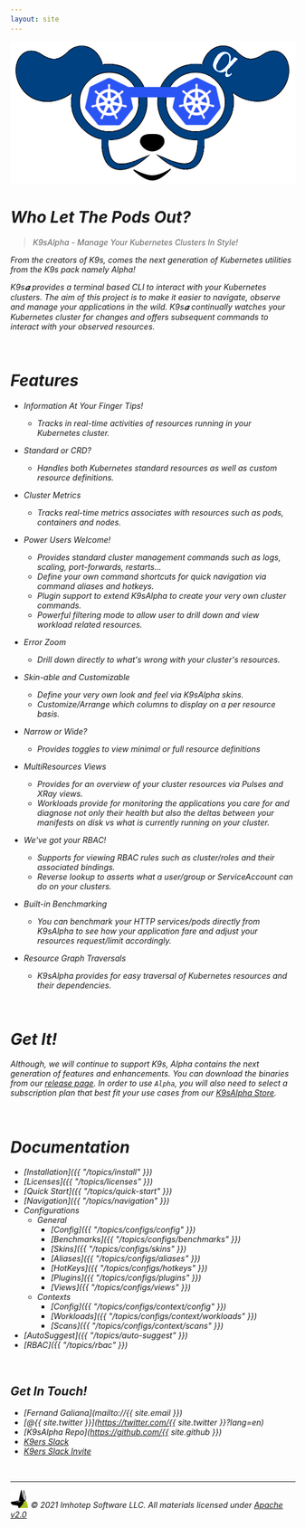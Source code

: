 ```yaml
---
layout: site
---
```


<img class="pic" src="assets/k9sa_blue_300.png"/>

<br/>

# <i class="fas fa-paw"/> Who Let The Pods Out?

> K9sAlpha - Manage Your Kubernetes Clusters In Style!

From the creators of K9s, comes the next generation of Kubernetes utilities from the K9s pack namely Alpha!

K9s𝜶 provides a terminal based CLI to interact with your Kubernetes clusters.
The aim of this project is to make it easier to navigate, observe and manage
your applications in the wild. K9s𝜶 continually watches your Kubernetes cluster
for changes and offers subsequent commands to interact with your observed resources.

<br/>

# <i class="fas fa-highlighter"/> Features

- Information At Your Finger Tips!
  - Tracks in real-time activities of resources running in your Kubernetes cluster.

- Standard or CRD?
  - Handles both Kubernetes standard resources as well as custom resource definitions.

- Cluster Metrics
  - Tracks real-time metrics associates with resources such as pods, containers and nodes.

- Power Users Welcome!
  - Provides standard cluster management commands such as logs, scaling, port-forwards, restarts...
  - Define your own command shortcuts for quick navigation via command aliases and hotkeys.
  - Plugin support to extend K9sAlpha to create your very own cluster commands.
  - Powerful filtering mode to allow user to drill down and view workload related resources.

- Error Zoom
  - Drill down directly to what's wrong with your cluster's resources.

- Skin-able and Customizable
  - Define your very own look and feel via K9sAlpha skins.
  - Customize/Arrange which columns to display on a per resource basis.

- Narrow or Wide?
  - Provides toggles to view minimal or full resource definitions

- MultiResources Views
  - Provides for an overview of your cluster resources via Pulses and XRay views.
  - Workloads provide for monitoring the applications you care for and diagnose not only their health but also the deltas between your manifests on disk vs what is currently running on your cluster.

- We've got your RBAC!
  - Supports for viewing RBAC rules such as cluster/roles and their associated bindings.
  - Reverse lookup to asserts what a user/group or ServiceAccount can do on your clusters.

- Built-in Benchmarking
  - You can benchmark your HTTP services/pods directly from K9sAlpha to see how your application fare and adjust your resources request/limit accordingly.

- Resource Graph Traversals
  - K9sAlpha provides for easy traversal of Kubernetes resources and their dependencies.

<br/>

# <i class="fas fa-bullhorn"></i> Get It!

Although, we will continue to support K9s, Alpha contains the next generation of features and enhancements.
You can download the binaries from our [release page](https://github.com/imhotepio/k9salpha/releases). In order to use `Alpha`, you will also need to select a subscription plan that best fit your use cases from our [K9sAlpha Store](https://store.k9salpha.io).

<br/>

# <i class="fas fa-book"/> Documentation

- [Installation]({{ "/topics/install" }})
- [Licenses]({{ "/topics/licenses" }})
- [Quick Start]({{ "/topics/quick-start" }})
- [Navigation]({{ "/topics/navigation" }})
- Configurations
  - General
    - [Config]({{ "/topics/configs/config" }})
    - [Benchmarks]({{ "/topics/configs/benchmarks" }})
    - [Skins]({{ "/topics/configs/skins" }})
    - [Aliases]({{ "/topics/configs/aliases" }})
    - [HotKeys]({{ "/topics/configs/hotkeys" }})
    - [Plugins]({{ "/topics/configs/plugins" }})
    - [Views]({{ "/topics/configs/views" }})
  - Contexts
    - [Config]({{ "/topics/configs/context/config" }})
    - [Workloads]({{ "/topics/configs/context/workloads" }})
    - [Scans]({{ "/topics/configs/context/scans" }})
- [AutoSuggest]({{ "/topics/auto-suggest" }})
- [RBAC]({{ "/topics/rbac" }})

<br/>

## <i class="fas fa-phone-volume"></i> Get In Touch!

* <i class="fas fa-at fa-2x"/>  [Fernand Galiana](mailto://{{ site.email }})
* <i class="fab fa-twitter fa-2x"/> [@{{ site.twitter }}](https://twitter.com/{{ site.twitter }}?lang=en)
* <i class="fab fa-github fa-2x"/> [K9sAlpha Repo](https://github.com/{{ site.github }})
* <i class="fab fa-slack fa-2x"/>  [K9ers Slack](https://k9sers.slack.com/)
* <i class="fab fa-slack-hash fa-2x"/> [K9ers Slack Invite](https://join.slack.com/t/k9sers/shared_invite/enQtOTA5MDEyNzI5MTU0LWQ1ZGI3MzliYzZhZWEyNzYxYzA3NjE0YTk1YmFmNzViZjIyNzhkZGI0MmJjYzhlNjdlMGJhYzE2ZGU1NjkyNTM)

<br/>

---
<img class="mid-align" src="/assets/imhotep_logo.png" width="32" height="auto"/>
<span class="mid-align">
  © 2021 Imhotep Software LLC. All materials licensed under
</span>
<a class="mid-align" href="http://www.apache.org/licenses/LICENSE-2.0">Apache v2.0</a>
